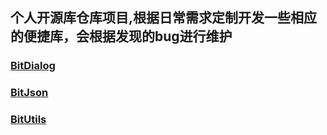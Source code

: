 ## 个人开源库仓库项目,根据日常需求定制开发一些相应的便捷库，会根据发现的bug进行维护
### [BitDialog](https://gitee.com/Bitliker-Android/Repertory-Android/blob/master/ui/bitdialog/README.md)
### [BitJson](https://gitee.com/Bitliker-Android/Repertory-Android/blob/master/controller/bitjson/README.md)
### [BitUtils](https://gitee.com/Bitliker-Android/Repertory-Android/blob/master/core/bitutils/README.md)